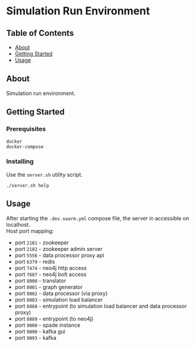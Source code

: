 # Simulation Run Environment

## Table of Contents

- [About](#about)
- [Getting Started](#getting_started)
- [Usage](#usage)

## About <a name = "about"></a>

Simulation run environment.

## Getting Started <a name = "getting_started"></a>

### Prerequisites

```
docker
docker-compose
```

### Installing
Use the `server.sh` utility script.
```
./server.sh help
```

## Usage <a name = "usage"></a>

After starting the `.dev.swarm.yml` compose file, the server in accessible on localhost. </br>
Host port mapping: </br>
* port `2181` - zookeeper
* port `2182` - zookeeper admin server
* port `5556` - data processor proxy api
* port `6379` - redis
* port `7474` - neo4j http access
* port `7687` - neo4j bolt access
* port `8000` - translator
* port `8001` - graph generator
* port `8002` - data processor (via proxy)
* port `8003` - simulation load balancer
* port `8888` - entrypoint (to simulation load balancer and data processor proxy)
* port `8889` - entrypoint (to neo4j)
* port `9000` - spade instance
* port `9090` - kafka gui
* port `9093` - kafka
